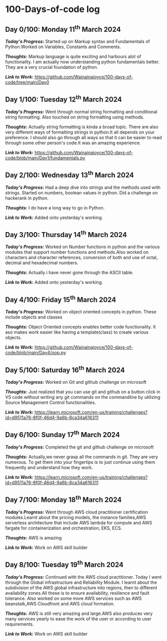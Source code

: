 # 100-Days-of-code log
## Day 0/100: Monday 11<sup>th</sup> March 2024
***Today's Progress:*** Started up on Markup syntax and Fundamentals of Python.Worked on Variables, Constants and Comments.

***Thoughts:*** Markup language is quite exciting and harbours alot of functionality. I am actually now understanding python fundamentals better. They are a very crucial foundation of python.

***Link to Work:***  https://github.com/Wainainajoyce/100-days-of-code/tree/main/Day0

## Day 1/100: Tuesday 12<sup>th</sup> March 2024
***Today's Progress:*** Went through normal string formatting and conditional string formatting. Also touched on string formatting using methods.

***Thoughts:*** Actually string formatting is kinda a broad topic. There are also very different ways of formatting strings in python.It all depends on your preference. I should also go through all ways so that it can be easier to read through some other person's code.It was an amazing experience.

***Link to Work:*** https://github.com/Wainainajoyce/100-days-of-code/blob/main/Day1/fundamentals.py

## Day 2/100: Wednesday 13<sup>th</sup> March 2024
***Today's Progress:*** Had a deep dive into strings and the methods used with strings. Started on numbers, boolean values in python. Did a challenge on hackerank in python.  

***Thoughts:*** I do have a long way to go in Python.  
 
***Link to Work:*** Added onto yesterday's working.

## Day 3/100: Thursday 14<sup>th</sup> March 2024
***Today's Progress:*** Worked on Number functions in python and the various modules that support number functions and methods.Also worked on characters and character references, conversion of both and use of octal, decimal and hexadecimal numbers.  

***Thoughts:*** Actually i have never gone through the ASCII table.  
 
***Link to Work:*** Added onto yesterday's working.

## Day 4/100: Friday 15<sup>th</sup> March 2024
***Today's Progress:*** Worked on object oriented concepts in python. These include objects and classes   

***Thoughts:*** Object Oriented concepts enables better code functionality. It aso makes work easier like having a template(class) to create various objects.
 
***Link to Work:*** https://github.com/Wainainajoyce/100-days-of-code/blob/main/Day4/oop.py

## Day 5/100: Saturday 16<sup>th</sup> March 2024
***Today's Progress:*** Worked on Git and github challenge on microsoft   

***Thoughts:*** Just realized that you can use git and github on a button click in VS code without writing any git commands on the commandline by utilizing Source Management Control functionalities.
 
***Link to Work:*** https://learn.microsoft.com/en-us/training/challenges?id=d9511a76-8f0f-46d4-9a6b-8ca34a616311

## Day 6/100: Sunday 17<sup>th</sup> March 2024
***Today's Progress:*** Completed the git and github challenge on microsoft   

***Thoughts:*** Actually,we never grasp all the commands in git. They are very numerous. To get them into your fingertips is to just continue using them frequently and understand how they work.
 
***Link to Work:*** https://learn.microsoft.com/en-us/training/challenges?id=d9511a76-8f0f-46d4-9a6b-8ca34a616311

## Day 7/100: Monday 18<sup>th</sup> March 2024
***Today's Progress:*** Went through AWS cloud practitioner certification modules.Learnt about the pricing models, the instance families,AWS serverless architecture that include AWS lambda for compute and AWS fargate for containerization and orchestration, EKS, ECS.  

***Thoughts:*** AWS is amazing
 
***Link to Work:*** Work on AWS skill builder


## Day 8/100: Tuesday 19<sup>th</sup> March 2024
***Today's Progress:*** Continued with the AWS cloud practitioner. Today I went through the Global infrastructure and Reliability Module. I learnt about the subdivision of the AWS global infrastructure into regions, then to different availability zones.All these is to ensure availability, resilience and fault tolerance. Also worked on some more AWS services such as AWS beanstalk,AWS Cloudfront and AWS cloud formation.

***Thoughts:*** AWS is still very amazing and large.AWS also produces very many services yearly to ease the work of the user or according to user requirements.
 
***Link to Work:*** Work on AWS skill builder







